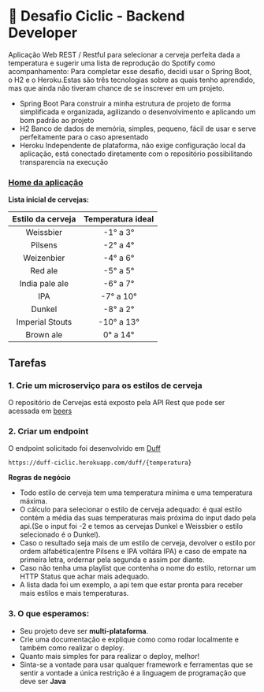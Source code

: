# :beer: Desafio Ciclic - Backend Developer

Aplicação Web REST / Restful para selecionar a cerveja perfeita dada a temperatura e sugerir uma lista de reprodução do Spotify como acompanhamento:
Para completar esse desafio, decidi usar o Spring Boot, o H2 e o Heroku.Estas são três tecnologias sobre as quais tenho aprendido, mas que ainda não tiveram chance de se inscrever em um projeto. 
- Spring Boot
Para construir a minha estrutura de projeto de forma simplificada e organizada, agilizando o desenvolvimento e aplicando um bom padrão ao projeto
- H2
Banco de dados de memória, simples, pequeno, fácil de usar e serve perfeitamente para o caso apresentado
- Heroku
Independente de plataforma, não exige configuração local da aplicação, está conectado diretamente com o repositório possibilitando transparencia na execução

### [Home da aplicação](https://duff-ciclic.herokuapp.com)

**Lista inicial de cervejas:**

|Estilo da cerveja|Temperatura ideal |
|:---:|:---:|
|Weissbier|-1° a 3°|
|Pilsens |-2° a 4°|
|Weizenbier |-4° a 6°|
|Red ale|-5° a 5°|
|India pale ale|-6° a 7°|
|IPA|-7° a 10°|
|Dunkel|-8° a 2°|
|Imperial Stouts|-10° a 13°|
|Brown ale|0° a 14°|


## Tarefas

### 1. Crie um microserviço para os estilos de cerveja
O repositório de Cervejas está exposto pela API Rest que pode ser acessada em [beers](https://duff-ciclic.herokuapp.com/beers)
### 2. Criar um endpoint
O endpoint solicitado foi desenvolvido em [Duff](https://duff-ciclic.herokuapp.com/duff/)
```
https://duff-ciclic.herokuapp.com/duff/{temperatura}
```

**Regras de negócio** 

* Todo estilo de cerveja tem uma temperatura mínima e uma temperatura máxima.
* O cálculo para selecionar o estilo de cerveja adequado: é qual estilo contém a média das suas temperaturas mais próxima do input dado pela api.(Se o input foi -2 e temos as cervejas Dunkel e Weissbier o estilo selecionado é o Dunkel).
* Caso o resultado seja mais de um estilo de cerveja, devolver o estilo por ordem alfabética(entre Pilsens e IPA voltára IPA) e caso de empate na primeira letra, ordernar pela segunda e assim por diante.
* Caso não tenha uma playlist que contenha o nome do estilo, retornar um HTTP Status que achar mais adequado.
* A lista dada foi um exemplo, a api tem que estar pronta para receber mais estilos e mais temperaturas.

### 3. O que esperamos:

* Seu projeto deve ser **multi-plataforma**.
* Crie uma documentação e explique como como rodar localmente e também como realizar o deploy.
* Quanto mais simples for para realizar o deploy, melhor!
* Sinta-se a vontade para usar qualquer framework e ferramentas que se sentir a vontade a única restrição é a linguagem de programação que deve ser **Java**
